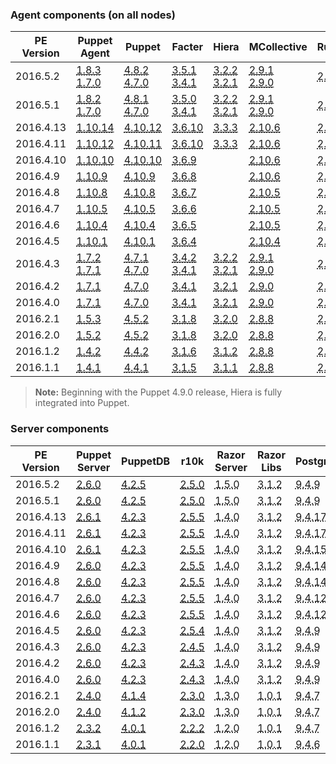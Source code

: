 ### Agent components (on all nodes)

<table>
  <thead>
    <tr>
      <th>PE Version</th> <th>Puppet Agent</th> <th>Puppet</th> <th>Facter</th> <th>Hiera</th> <th>MCollective</th> <th>Ruby</th> <th>OpenSSL</th>
    </tr>
  </thead>

  <tbody>
    <tr><td>2016.5.2</td> <td><a href="/puppet/4.8/release_notes_agent.html#puppet-agent-183"><abbr title="ubuntu-12.04-amd64, sles-11-x86_64, el-6-x86_64, ubuntu-14.04-amd64, el-7-x86_64, sles-12-x86_64, ubuntu-16.04-amd64">1.8.3</abbr></a><br><a href="/puppet/4.7/release_notes_agent.html#puppet-agent-170"><abbr title="ubuntu-14.04-i386, ubuntu-12.04-i386, ubuntu-16.04-i386">1.7.0</abbr></a></td> <td><a href="/puppet/4.8/release_notes.html#puppet-482"><abbr title="ubuntu-12.04-amd64, sles-11-x86_64, el-6-x86_64, ubuntu-14.04-amd64, el-7-x86_64, sles-12-x86_64, ubuntu-16.04-amd64">4.8.2</abbr></a><br><a href="/puppet/4.7/release_notes.html#puppet-470"><abbr title="ubuntu-14.04-i386, ubuntu-12.04-i386, ubuntu-16.04-i386">4.7.0</abbr></a></td> <td><a href="/facter/3.5/release_notes.html#facter-351"><abbr title="ubuntu-12.04-amd64, sles-11-x86_64, el-6-x86_64, ubuntu-14.04-amd64, el-7-x86_64, sles-12-x86_64, ubuntu-16.04-amd64">3.5.1</abbr></a><br><a href="/facter/3.4/release_notes.html#facter-341"><abbr title="ubuntu-14.04-i386, ubuntu-12.04-i386, ubuntu-16.04-i386">3.4.1</abbr></a></td> <td><a href="/hiera/3.2/release_notes.html#hiera-322"><abbr title="ubuntu-12.04-amd64, sles-11-x86_64, el-6-x86_64, ubuntu-14.04-amd64, el-7-x86_64, sles-12-x86_64, ubuntu-16.04-amd64">3.2.2</abbr></a><br><a href="/hiera/3.2/release_notes.html#hiera-321"><abbr title="ubuntu-14.04-i386, ubuntu-12.04-i386, ubuntu-16.04-i386">3.2.1</abbr></a></td> <td><a href="/mcollective/releasenotes.html"><abbr title="ubuntu-12.04-amd64, sles-11-x86_64, el-6-x86_64, ubuntu-14.04-amd64, el-7-x86_64, sles-12-x86_64, ubuntu-16.04-amd64">2.9.1</abbr></a><br><a href="/mcollective/releasenotes.html"><abbr title="ubuntu-14.04-i386, ubuntu-12.04-i386, ubuntu-16.04-i386">2.9.0</abbr></a></td> <td><abbr title="ubuntu-12.04-amd64, sles-11-x86_64, el-6-x86_64, ubuntu-14.04-amd64, el-7-x86_64, sles-12-x86_64, ubuntu-16.04-amd64, ubuntu-14.04-i386, ubuntu-12.04-i386, ubuntu-16.04-i386">2.1.9</abbr></td> <td><abbr title="ubuntu-12.04-amd64, sles-11-x86_64, el-6-x86_64, ubuntu-14.04-amd64, el-7-x86_64, sles-12-x86_64, ubuntu-16.04-amd64">1.0.2j</abbr><br><abbr title="ubuntu-14.04-i386, ubuntu-12.04-i386, ubuntu-16.04-i386">1.0.2h</abbr></td></tr>
    <tr><td>2016.5.1</td> <td><a href="/puppet/4.8/release_notes_agent.html#puppet-agent-182"><abbr title="ubuntu-12.04-amd64, sles-11-x86_64, el-6-x86_64, ubuntu-14.04-amd64, el-7-x86_64, sles-12-x86_64, ubuntu-16.04-amd64">1.8.2</abbr></a><br><a href="/puppet/4.7/release_notes_agent.html#puppet-agent-170"><abbr title="ubuntu-14.04-i386, ubuntu-12.04-i386, ubuntu-16.04-i386">1.7.0</abbr></a></td> <td><a href="/puppet/4.8/release_notes.html#puppet-481"><abbr title="ubuntu-12.04-amd64, sles-11-x86_64, el-6-x86_64, ubuntu-14.04-amd64, el-7-x86_64, sles-12-x86_64, ubuntu-16.04-amd64">4.8.1</abbr></a><br><a href="/puppet/4.7/release_notes.html#puppet-470"><abbr title="ubuntu-14.04-i386, ubuntu-12.04-i386, ubuntu-16.04-i386">4.7.0</abbr></a></td> <td><a href="/facter/3.5/release_notes.html#facter-350"><abbr title="ubuntu-12.04-amd64, sles-11-x86_64, el-6-x86_64, ubuntu-14.04-amd64, el-7-x86_64, sles-12-x86_64, ubuntu-16.04-amd64">3.5.0</abbr></a><br><a href="/facter/3.4/release_notes.html#facter-341"><abbr title="ubuntu-14.04-i386, ubuntu-12.04-i386, ubuntu-16.04-i386">3.4.1</abbr></a></td> <td><a href="/hiera/3.2/release_notes.html#hiera-322"><abbr title="ubuntu-12.04-amd64, sles-11-x86_64, el-6-x86_64, ubuntu-14.04-amd64, el-7-x86_64, sles-12-x86_64, ubuntu-16.04-amd64">3.2.2</abbr></a><br><a href="/hiera/3.2/release_notes.html#hiera-321"><abbr title="ubuntu-14.04-i386, ubuntu-12.04-i386, ubuntu-16.04-i386">3.2.1</abbr></a></td> <td><a href="/mcollective/releasenotes.html"><abbr title="ubuntu-12.04-amd64, sles-11-x86_64, el-6-x86_64, ubuntu-14.04-amd64, el-7-x86_64, sles-12-x86_64, ubuntu-16.04-amd64">2.9.1</abbr></a><br><a href="/mcollective/releasenotes.html"><abbr title="ubuntu-14.04-i386, ubuntu-12.04-i386, ubuntu-16.04-i386">2.9.0</abbr></a></td> <td><abbr title="ubuntu-12.04-amd64, sles-11-x86_64, el-6-x86_64, ubuntu-14.04-amd64, el-7-x86_64, sles-12-x86_64, ubuntu-16.04-amd64, ubuntu-14.04-i386, ubuntu-12.04-i386, ubuntu-16.04-i386">2.1.9</abbr></td> <td><abbr title="ubuntu-12.04-amd64, sles-11-x86_64, el-6-x86_64, ubuntu-14.04-amd64, el-7-x86_64, sles-12-x86_64, ubuntu-16.04-amd64">1.0.2j</abbr><br><abbr title="ubuntu-14.04-i386, ubuntu-12.04-i386, ubuntu-16.04-i386">1.0.2h</abbr></td></tr>
        <tr><td>2016.4.13</td> <td><a href="/puppet/4.10/release_notes_agent.html#puppet-agent-11014"><abbr title="sles-11-x86_64, el-6-x86_64, ubuntu-14.04-amd64, el-7-x86_64, sles-12-x86_64, ubuntu-16.04-amd64">1.10.14</abbr></a></td> <td><a href="/puppet/4.10/release_notes.html#puppet-41012"><abbr title="sles-11-x86_64, el-6-x86_64, ubuntu-14.04-amd64, el-7-x86_64, sles-12-x86_64, ubuntu-16.04-amd64">4.10.12</abbr></a></td> <td><a href="/facter/3.6/release_notes.html#facter-3610"><abbr title="sles-11-x86_64, el-6-x86_64, ubuntu-14.04-amd64, el-7-x86_64, sles-12-x86_64, ubuntu-16.04-amd64">3.6.10</abbr></a></td> <td><a href="/hiera/3.3/release_notes.html#hiera-333"><abbr title="ubuntu-12.04-amd64, ubuntu-14.04-i386, sles-11-x86_64, el-6-x86_64, ubuntu-14.04-amd64, el-7-x86_64, sles-12-x86_64, ubuntu-12.04-i386, ubuntu-16.04-amd64, ubuntu-16.04-i386">3.3.3</abbr></a></td> <td><a href="/mcollective/releasenotes.html"><abbr title="sles-11-x86_64, el-6-x86_64, ubuntu-14.04-amd64, el-7-x86_64, sles-12-x86_64, ubuntu-16.04-amd64">2.10.6</abbr></a></td> <td><abbr title="sles-11-x86_64, el-6-x86_64, ubuntu-14.04-amd64, el-7-x86_64, sles-12-x86_64, ubuntu-16.04-amd64">2.1.9</abbr></td> <td><abbr title="sles-11-x86_64, el-6-x86_64, ubuntu-14.04-amd64, el-7-x86_64, sles-12-x86_64, ubuntu-16.04-amd64">1.0.2n</abbr></td></tr>
    <tr><td>2016.4.11</td> <td><a href="/puppet/4.10/release_notes_agent.html#puppet-agent-11012"><abbr title="sles-11-x86_64, el-6-x86_64, ubuntu-14.04-amd64, el-7-x86_64, sles-12-x86_64, ubuntu-16.04-amd64">1.10.12</abbr></a></td> <td><a href="/puppet/4.10/release_notes.html#puppet-41011"><abbr title="sles-11-x86_64, el-6-x86_64, ubuntu-14.04-amd64, el-7-x86_64, sles-12-x86_64, ubuntu-16.04-amd64">4.10.11</abbr></a></td> <td><a href="/facter/3.6/release_notes.html#facter-3610"><abbr title="sles-11-x86_64, el-6-x86_64, ubuntu-14.04-amd64, el-7-x86_64, sles-12-x86_64, ubuntu-16.04-amd64">3.6.10</abbr></a></td> <td><a href="/hiera/3.3/release_notes.html#hiera-333"><abbr title="ubuntu-12.04-amd64, ubuntu-14.04-i386, sles-11-x86_64, el-6-x86_64, ubuntu-14.04-amd64, el-7-x86_64, sles-12-x86_64, ubuntu-12.04-i386, ubuntu-16.04-amd64, ubuntu-16.04-i386">3.3.3</abbr></a></td> <td><a href="/mcollective/releasenotes.html"><abbr title="sles-11-x86_64, el-6-x86_64, ubuntu-14.04-amd64, el-7-x86_64, sles-12-x86_64, ubuntu-16.04-amd64">2.10.6</abbr></a></td> <td><abbr title="sles-11-x86_64, el-6-x86_64, ubuntu-14.04-amd64, el-7-x86_64, sles-12-x86_64, ubuntu-16.04-amd64">2.1.9</abbr></td> <td><abbr title="sles-11-x86_64, el-6-x86_64, ubuntu-14.04-amd64, el-7-x86_64, sles-12-x86_64, ubuntu-16.04-amd64">1.0.2n</abbr></td></tr>
    <tr><td>2016.4.10</td> <td><a href="/puppet/4.10/release_notes_agent.html#puppet-agent-11010"><abbr title="sles-11-x86_64, el-6-x86_64, ubuntu-14.04-amd64, el-7-x86_64, sles-12-x86_64, ubuntu-16.04-amd64">1.10.10</abbr></a></td> <td><a href="/puppet/4.10/release_notes.html#puppet-41010"><abbr title="sles-11-x86_64, el-6-x86_64, ubuntu-14.04-amd64, el-7-x86_64, sles-12-x86_64, ubuntu-16.04-amd64">4.10.10</abbr></a></td> <td><a href="/facter/3.6/release_notes.html#facter-369"><abbr title="sles-11-x86_64, el-6-x86_64, ubuntu-14.04-amd64, el-7-x86_64, sles-12-x86_64, ubuntu-16.04-amd64">3.6.9</abbr></a></td> <td>  </td> <td><a href="/mcollective/releasenotes.html"><abbr title="sles-11-x86_64, el-6-x86_64, ubuntu-14.04-amd64, el-7-x86_64, sles-12-x86_64, ubuntu-16.04-amd64">2.10.6</abbr></a></td> <td><abbr title="sles-11-x86_64, el-6-x86_64, ubuntu-14.04-amd64, el-7-x86_64, sles-12-x86_64, ubuntu-16.04-amd64">2.1.9</abbr></td> <td><abbr title="sles-11-x86_64, el-6-x86_64, ubuntu-14.04-amd64, el-7-x86_64, sles-12-x86_64, ubuntu-16.04-amd64">1.0.2n</abbr></td></tr>
    <tr><td>2016.4.9</td> <td><a href="/puppet/4.10/release_notes_agent.html#puppet-agent-1109"><abbr title="sles-11-x86_64, el-6-x86_64, ubuntu-14.04-amd64, el-7-x86_64, sles-12-x86_64, ubuntu-16.04-amd64">1.10.9</abbr></a></td> <td><a href="/puppet/4.10/release_notes.html#puppet-4109"><abbr title="sles-11-x86_64, el-6-x86_64, ubuntu-14.04-amd64, el-7-x86_64, sles-12-x86_64, ubuntu-16.04-amd64">4.10.9</abbr></a></td> <td><a href="/facter/3.6/release_notes.html#facter-368"><abbr title="sles-11-x86_64, el-6-x86_64, ubuntu-14.04-amd64, el-7-x86_64, sles-12-x86_64, ubuntu-16.04-amd64">3.6.8</abbr></a></td> <td>  </td> <td><a href="/mcollective/releasenotes.html"><abbr title="sles-11-x86_64, el-6-x86_64, ubuntu-14.04-amd64, el-7-x86_64, sles-12-x86_64, ubuntu-16.04-amd64">2.10.6</abbr></a></td> <td><abbr title="sles-11-x86_64, el-6-x86_64, ubuntu-14.04-amd64, el-7-x86_64, sles-12-x86_64, ubuntu-16.04-amd64">2.1.9</abbr></td> <td><abbr title="sles-11-x86_64, el-6-x86_64, ubuntu-14.04-amd64, el-7-x86_64, sles-12-x86_64, ubuntu-16.04-amd64">1.0.2k</abbr></td></tr>
   <tr><td>2016.4.8</td> <td><a href="/puppet/4.10/release_notes_agent.html#puppet-agent-1108"><abbr title="sles-11-x86_64, el-6-x86_64, ubuntu-14.04-amd64, el-7-x86_64, sles-12-x86_64, ubuntu-16.04-amd64">1.10.8</abbr></a></td> <td><a href="/puppet/4.10/release_notes.html#puppet-4108"><abbr title="sles-11-x86_64, el-6-x86_64, ubuntu-14.04-amd64, el-7-x86_64, sles-12-x86_64, ubuntu-16.04-amd64">4.10.8</abbr></a></td> <td><a href="/facter/3.6/release_notes.html#facter-367"><abbr title="sles-11-x86_64, el-6-x86_64, ubuntu-14.04-amd64, el-7-x86_64, sles-12-x86_64, ubuntu-16.04-amd64">3.6.7</abbr></a></td> <td>  </td> <td><a href="/mcollective/releasenotes.html"><abbr title="sles-11-x86_64, el-6-x86_64, ubuntu-14.04-amd64, el-7-x86_64, sles-12-x86_64, ubuntu-16.04-amd64">2.10.5</abbr></a></td> <td><abbr title="sles-11-x86_64, el-6-x86_64, ubuntu-14.04-amd64, el-7-x86_64, sles-12-x86_64, ubuntu-16.04-amd64">2.1.9</abbr></td> <td><abbr title="sles-11-x86_64, el-6-x86_64, ubuntu-14.04-amd64, el-7-x86_64, sles-12-x86_64, ubuntu-16.04-amd64">1.0.2k</abbr></td></tr>
    <tr><td>2016.4.7</td> <td><a href="/puppet/4.10/release_notes_agent.html#puppet-agent-1105"><abbr title="sles-11-x86_64, el-6-x86_64, ubuntu-14.04-amd64, el-7-x86_64, sles-12-x86_64, ubuntu-16.04-amd64">1.10.5</abbr></a></td> <td><a href="/puppet/4.10/release_notes.html#puppet-4105"><abbr title="sles-11-x86_64, el-6-x86_64, ubuntu-14.04-amd64, el-7-x86_64, sles-12-x86_64, ubuntu-16.04-amd64">4.10.5</abbr></a></td> <td><a href="/facter/3.6/release_notes.html#facter-366"><abbr title="sles-11-x86_64, el-6-x86_64, ubuntu-14.04-amd64, el-7-x86_64, sles-12-x86_64, ubuntu-16.04-amd64">3.6.6</abbr></a></td> <td>  </td> <td><a href="/mcollective/releasenotes.html"><abbr title="sles-11-x86_64, el-6-x86_64, ubuntu-14.04-amd64, el-7-x86_64, sles-12-x86_64, ubuntu-16.04-amd64">2.10.5</abbr></a></td> <td><abbr title="sles-11-x86_64, el-6-x86_64, ubuntu-14.04-amd64, el-7-x86_64, sles-12-x86_64, ubuntu-16.04-amd64">2.1.9</abbr></td> <td><abbr title="sles-11-x86_64, el-6-x86_64, ubuntu-14.04-amd64, el-7-x86_64, sles-12-x86_64, ubuntu-16.04-amd64">1.0.2k</abbr></td></tr>
    <tr><td>2016.4.6</td> <td><a href="/puppet/4.10/release_notes_agent.html#puppet-agent-1104"><abbr title="sles-11-x86_64, el-6-x86_64, ubuntu-14.04-amd64, el-7-x86_64, sles-12-x86_64, ubuntu-16.04-amd64">1.10.4</abbr></a></td> <td><a href="/puppet/4.10/release_notes.html#puppet-4104"><abbr title="sles-11-x86_64, el-6-x86_64, ubuntu-14.04-amd64, el-7-x86_64, sles-12-x86_64, ubuntu-16.04-amd64">4.10.4</abbr></a></td> <td><a href="/facter/3.6/release_notes.html#facter-365"><abbr title="sles-11-x86_64, el-6-x86_64, ubuntu-14.04-amd64, el-7-x86_64, sles-12-x86_64, ubuntu-16.04-amd64">3.6.5</abbr></a></td> <td>  </td> <td><a href="/mcollective/releasenotes.html"><abbr title="sles-11-x86_64, el-6-x86_64, ubuntu-14.04-amd64, el-7-x86_64, sles-12-x86_64, ubuntu-16.04-amd64">2.10.5</abbr></a></td> <td><abbr title="sles-11-x86_64, el-6-x86_64, ubuntu-14.04-amd64, el-7-x86_64, sles-12-x86_64, ubuntu-16.04-amd64">2.1.9</abbr></td> <td><abbr title="sles-11-x86_64, el-6-x86_64, ubuntu-14.04-amd64, el-7-x86_64, sles-12-x86_64, ubuntu-16.04-amd64">1.0.2k</abbr></td></tr>
    <tr><td>2016.4.5</td> <td><a href="/puppet/4.10/release_notes_agent.html#puppet-agent-1101"><abbr title="sles-11-x86_64, el-6-x86_64, ubuntu-14.04-amd64, el-7-x86_64, sles-12-x86_64, ubuntu-16.04-amd64">1.10.1</abbr></a></td> <td><a href="/puppet/4.10/release_notes.html#puppet-4101"><abbr title="sles-11-x86_64, el-6-x86_64, ubuntu-14.04-amd64, el-7-x86_64, sles-12-x86_64, ubuntu-16.04-amd64">4.10.1</abbr></a></td> <td><a href="/facter/3.6/release_notes.html#facter-364"><abbr title="sles-11-x86_64, el-6-x86_64, ubuntu-14.04-amd64, el-7-x86_64, sles-12-x86_64, ubuntu-16.04-amd64">3.6.4</abbr></a></td> <td>  </td> <td><a href="/mcollective/releasenotes.html"><abbr title="sles-11-x86_64, el-6-x86_64, ubuntu-14.04-amd64, el-7-x86_64, sles-12-x86_64, ubuntu-16.04-amd64">2.10.4</abbr></a></td> <td><abbr title="sles-11-x86_64, el-6-x86_64, ubuntu-14.04-amd64, el-7-x86_64, sles-12-x86_64, ubuntu-16.04-amd64">2.1.9</abbr></td> <td><abbr title="sles-11-x86_64, el-6-x86_64, ubuntu-14.04-amd64, el-7-x86_64, sles-12-x86_64, ubuntu-16.04-amd64">1.0.2k</abbr></td></tr>
    <tr><td>2016.4.3</td> <td><a href="/puppet/4.7/release_notes_agent.html#puppet-agent-172"><abbr title="ubuntu-12.04-amd64, sles-11-x86_64, el-6-x86_64, ubuntu-14.04-amd64, el-7-x86_64, sles-12-x86_64, ubuntu-16.04-amd64">1.7.2</abbr></a><br><a href="/puppet/4.7/release_notes_agent.html#puppet-agent-171"><abbr title="ubuntu-14.04-i386, ubuntu-12.04-i386, ubuntu-16.04-i386">1.7.1</abbr></a></td> <td><a href="/puppet/4.7/release_notes.html#puppet-471"><abbr title="ubuntu-12.04-amd64, sles-11-x86_64, el-6-x86_64, ubuntu-14.04-amd64, el-7-x86_64, sles-12-x86_64, ubuntu-16.04-amd64">4.7.1</abbr></a><br><a href="/puppet/4.7/release_notes.html#puppet-470"><abbr title="ubuntu-14.04-i386, ubuntu-12.04-i386, ubuntu-16.04-i386">4.7.0</abbr></a></td> <td><a href="/facter/3.4/release_notes.html#facter-342"><abbr title="ubuntu-12.04-amd64, sles-11-x86_64, el-6-x86_64, ubuntu-14.04-amd64, el-7-x86_64, sles-12-x86_64, ubuntu-16.04-amd64">3.4.2</abbr></a><br><a href="/facter/3.4/release_notes.html#facter-341"><abbr title="ubuntu-14.04-i386, ubuntu-12.04-i386, ubuntu-16.04-i386">3.4.1</abbr></a></td> <td><a href="/hiera/3.2/release_notes.html#hiera-322"><abbr title="ubuntu-12.04-amd64, sles-11-x86_64, el-6-x86_64, ubuntu-14.04-amd64, el-7-x86_64, sles-12-x86_64, ubuntu-16.04-amd64">3.2.2</abbr></a><br><a href="/hiera/3.2/release_notes.html#hiera-321"><abbr title="ubuntu-14.04-i386, ubuntu-12.04-i386, ubuntu-16.04-i386">3.2.1</abbr></a></td> <td><a href="/mcollective/releasenotes.html"><abbr title="ubuntu-12.04-amd64, sles-11-x86_64, el-6-x86_64, ubuntu-14.04-amd64, el-7-x86_64, sles-12-x86_64, ubuntu-16.04-amd64">2.9.1</abbr></a><br><a href="/mcollective/releasenotes.html"><abbr title="ubuntu-14.04-i386, ubuntu-12.04-i386, ubuntu-16.04-i386">2.9.0</abbr></a></td> <td><abbr title="ubuntu-12.04-amd64, sles-11-x86_64, el-6-x86_64, ubuntu-14.04-amd64, el-7-x86_64, sles-12-x86_64, ubuntu-16.04-amd64, ubuntu-14.04-i386, ubuntu-12.04-i386, ubuntu-16.04-i386">2.1.9</abbr></td> <td><abbr title="ubuntu-12.04-amd64, sles-11-x86_64, el-6-x86_64, ubuntu-14.04-amd64, el-7-x86_64, sles-12-x86_64, ubuntu-16.04-amd64, ubuntu-14.04-i386, ubuntu-12.04-i386, ubuntu-16.04-i386">1.0.2j</abbr></td></tr>
    <tr><td>2016.4.2</td> <td><a href="/puppet/4.7/release_notes_agent.html#puppet-agent-171"><abbr title="ubuntu-12.04-amd64, ubuntu-14.04-i386, sles-11-x86_64, el-6-x86_64, ubuntu-14.04-amd64, el-7-x86_64, sles-12-x86_64, ubuntu-12.04-i386, ubuntu-16.04-amd64, ubuntu-16.04-i386">1.7.1</abbr></a></td> <td><a href="/puppet/4.7/release_notes.html#puppet-470"><abbr title="ubuntu-12.04-amd64, ubuntu-14.04-i386, sles-11-x86_64, el-6-x86_64, ubuntu-14.04-amd64, el-7-x86_64, sles-12-x86_64, ubuntu-12.04-i386, ubuntu-16.04-amd64, ubuntu-16.04-i386">4.7.0</abbr></a></td> <td><a href="/facter/3.4/release_notes.html#facter-341"><abbr title="ubuntu-12.04-amd64, ubuntu-14.04-i386, sles-11-x86_64, el-6-x86_64, ubuntu-14.04-amd64, el-7-x86_64, sles-12-x86_64, ubuntu-12.04-i386, ubuntu-16.04-amd64, ubuntu-16.04-i386">3.4.1</abbr></a></td> <td><a href="/hiera/3.2/release_notes.html#hiera-321"><abbr title="ubuntu-12.04-amd64, ubuntu-14.04-i386, sles-11-x86_64, el-6-x86_64, ubuntu-14.04-amd64, el-7-x86_64, sles-12-x86_64, ubuntu-12.04-i386, ubuntu-16.04-amd64, ubuntu-16.04-i386">3.2.1</abbr></a></td> <td><a href="/mcollective/releasenotes.html"><abbr title="ubuntu-12.04-amd64, ubuntu-14.04-i386, sles-11-x86_64, el-6-x86_64, ubuntu-14.04-amd64, el-7-x86_64, sles-12-x86_64, ubuntu-12.04-i386, ubuntu-16.04-amd64, ubuntu-16.04-i386">2.9.0</abbr></a></td> <td><abbr title="ubuntu-12.04-amd64, ubuntu-14.04-i386, sles-11-x86_64, el-6-x86_64, ubuntu-14.04-amd64, el-7-x86_64, sles-12-x86_64, ubuntu-12.04-i386, ubuntu-16.04-amd64, ubuntu-16.04-i386">2.1.9</abbr></td> <td><abbr title="ubuntu-12.04-amd64, ubuntu-14.04-i386, sles-11-x86_64, el-6-x86_64, ubuntu-14.04-amd64, el-7-x86_64, sles-12-x86_64, ubuntu-12.04-i386, ubuntu-16.04-amd64, ubuntu-16.04-i386">1.0.2j</abbr></td></tr>
    <tr><td>2016.4.0</td> <td><a href="/puppet/4.7/release_notes_agent.html#puppet-agent-171"><abbr title="ubuntu-12.04-amd64, ubuntu-14.04-i386, sles-11-x86_64, el-6-x86_64, ubuntu-14.04-amd64, el-7-x86_64, sles-12-x86_64, ubuntu-12.04-i386, ubuntu-16.04-amd64, ubuntu-16.04-i386">1.7.1</abbr></a></td> <td><a href="/puppet/4.7/release_notes.html#puppet-470"><abbr title="ubuntu-12.04-amd64, ubuntu-14.04-i386, sles-11-x86_64, el-6-x86_64, ubuntu-14.04-amd64, el-7-x86_64, sles-12-x86_64, ubuntu-12.04-i386, ubuntu-16.04-amd64, ubuntu-16.04-i386">4.7.0</abbr></a></td> <td><a href="/facter/3.4/release_notes.html#facter-341"><abbr title="ubuntu-12.04-amd64, ubuntu-14.04-i386, sles-11-x86_64, el-6-x86_64, ubuntu-14.04-amd64, el-7-x86_64, sles-12-x86_64, ubuntu-12.04-i386, ubuntu-16.04-amd64, ubuntu-16.04-i386">3.4.1</abbr></a></td> <td><a href="/hiera/3.2/release_notes.html#hiera-321"><abbr title="ubuntu-12.04-amd64, ubuntu-14.04-i386, sles-11-x86_64, el-6-x86_64, ubuntu-14.04-amd64, el-7-x86_64, sles-12-x86_64, ubuntu-12.04-i386, ubuntu-16.04-amd64, ubuntu-16.04-i386">3.2.1</abbr></a></td> <td><a href="/mcollective/releasenotes.html"><abbr title="ubuntu-12.04-amd64, ubuntu-14.04-i386, sles-11-x86_64, el-6-x86_64, ubuntu-14.04-amd64, el-7-x86_64, sles-12-x86_64, ubuntu-12.04-i386, ubuntu-16.04-amd64, ubuntu-16.04-i386">2.9.0</abbr></a></td> <td><abbr title="ubuntu-12.04-amd64, ubuntu-14.04-i386, sles-11-x86_64, el-6-x86_64, ubuntu-14.04-amd64, el-7-x86_64, sles-12-x86_64, ubuntu-12.04-i386, ubuntu-16.04-amd64, ubuntu-16.04-i386">2.1.9</abbr></td> <td><abbr title="ubuntu-12.04-amd64, ubuntu-14.04-i386, sles-11-x86_64, el-6-x86_64, ubuntu-14.04-amd64, el-7-x86_64, sles-12-x86_64, ubuntu-12.04-i386, ubuntu-16.04-amd64, ubuntu-16.04-i386">1.0.2j</abbr></td></tr>
    <tr><td>2016.2.1</td> <td><a href="/puppet/4.5/release_notes_agent.html#puppet-agent-153"><abbr title="ubuntu-12.04-amd64, ubuntu-14.04-i386, sles-11-x86_64, el-6-x86_64, ubuntu-14.04-amd64, el-7-x86_64, sles-12-x86_64, ubuntu-12.04-i386, ubuntu-16.04-amd64, ubuntu-16.04-i386">1.5.3</abbr></a></td> <td><a href="/puppet/4.5/release_notes.html#puppet-452"><abbr title="ubuntu-12.04-amd64, ubuntu-14.04-i386, sles-11-x86_64, el-6-x86_64, ubuntu-14.04-amd64, el-7-x86_64, sles-12-x86_64, ubuntu-12.04-i386, ubuntu-16.04-amd64, ubuntu-16.04-i386">4.5.2</abbr></a></td> <td><a href="/facter/3.1/release_notes.html#facter-318"><abbr title="ubuntu-12.04-amd64, ubuntu-14.04-i386, sles-11-x86_64, el-6-x86_64, ubuntu-14.04-amd64, el-7-x86_64, sles-12-x86_64, ubuntu-12.04-i386, ubuntu-16.04-amd64, ubuntu-16.04-i386">3.1.8</abbr></a></td> <td><a href="/hiera/3.2/release_notes.html#hiera-320"><abbr title="ubuntu-12.04-amd64, ubuntu-14.04-i386, sles-11-x86_64, el-6-x86_64, ubuntu-14.04-amd64, el-7-x86_64, sles-12-x86_64, ubuntu-12.04-i386, ubuntu-16.04-amd64, ubuntu-16.04-i386">3.2.0</abbr></a></td> <td><a href="/mcollective/releasenotes.html"><abbr title="ubuntu-12.04-amd64, ubuntu-14.04-i386, sles-11-x86_64, el-6-x86_64, ubuntu-14.04-amd64, el-7-x86_64, sles-12-x86_64, ubuntu-12.04-i386, ubuntu-16.04-amd64, ubuntu-16.04-i386">2.8.8</abbr></a></td> <td><abbr title="ubuntu-12.04-amd64, ubuntu-14.04-i386, sles-11-x86_64, el-6-x86_64, ubuntu-14.04-amd64, el-7-x86_64, sles-12-x86_64, ubuntu-12.04-i386, ubuntu-16.04-amd64, ubuntu-16.04-i386">2.1.9</abbr></td> <td><abbr title="ubuntu-12.04-amd64, ubuntu-14.04-i386, sles-11-x86_64, el-6-x86_64, ubuntu-14.04-amd64, el-7-x86_64, sles-12-x86_64, ubuntu-12.04-i386, ubuntu-16.04-amd64, ubuntu-16.04-i386">1.0.2h</abbr></td></tr>
    <tr><td>2016.2.0</td> <td><a href="/puppet/4.5/release_notes_agent.html#puppet-agent-152"><abbr title="ubuntu-12.04-amd64, ubuntu-14.04-i386, sles-11-x86_64, el-6-x86_64, ubuntu-14.04-amd64, el-7-x86_64, sles-12-x86_64, ubuntu-12.04-i386, ubuntu-16.04-amd64, ubuntu-16.04-i386">1.5.2</abbr></a></td> <td><a href="/puppet/4.5/release_notes.html#puppet-452"><abbr title="ubuntu-12.04-amd64, ubuntu-14.04-i386, sles-11-x86_64, el-6-x86_64, ubuntu-14.04-amd64, el-7-x86_64, sles-12-x86_64, ubuntu-12.04-i386, ubuntu-16.04-amd64, ubuntu-16.04-i386">4.5.2</abbr></a></td> <td><a href="/facter/3.1/release_notes.html#facter-318"><abbr title="ubuntu-12.04-amd64, ubuntu-14.04-i386, sles-11-x86_64, el-6-x86_64, ubuntu-14.04-amd64, el-7-x86_64, sles-12-x86_64, ubuntu-12.04-i386, ubuntu-16.04-amd64, ubuntu-16.04-i386">3.1.8</abbr></a></td> <td><a href="/hiera/3.2/release_notes.html#hiera-320"><abbr title="ubuntu-12.04-amd64, ubuntu-14.04-i386, sles-11-x86_64, el-6-x86_64, ubuntu-14.04-amd64, el-7-x86_64, sles-12-x86_64, ubuntu-12.04-i386, ubuntu-16.04-amd64, ubuntu-16.04-i386">3.2.0</abbr></a></td> <td><a href="/mcollective/releasenotes.html"><abbr title="ubuntu-12.04-amd64, ubuntu-14.04-i386, sles-11-x86_64, el-6-x86_64, ubuntu-14.04-amd64, el-7-x86_64, sles-12-x86_64, ubuntu-12.04-i386, ubuntu-16.04-amd64, ubuntu-16.04-i386">2.8.8</abbr></a></td> <td><abbr title="ubuntu-12.04-amd64, ubuntu-14.04-i386, sles-11-x86_64, el-6-x86_64, ubuntu-14.04-amd64, el-7-x86_64, sles-12-x86_64, ubuntu-12.04-i386, ubuntu-16.04-amd64, ubuntu-16.04-i386">2.1.9</abbr></td> <td><abbr title="ubuntu-12.04-amd64, ubuntu-14.04-i386, sles-11-x86_64, el-6-x86_64, ubuntu-14.04-amd64, el-7-x86_64, sles-12-x86_64, ubuntu-12.04-i386, ubuntu-16.04-amd64, ubuntu-16.04-i386">1.0.2h</abbr></td></tr>
    <tr><td>2016.1.2</td> <td><a href="/puppet/4.4/release_notes_agent.html#puppet-agent-142"><abbr title="el-6-x86_64, ubuntu-12.04-i386, sles-11-x86_64, ubuntu-14.04-amd64, sles-12-x86_64, el-7-x86_64, ubuntu-12.04-amd64, ubuntu-14.04-i386">1.4.2</abbr></a></td> <td><a href="/puppet/4.4/release_notes.html#puppet-442"><abbr title="el-6-x86_64, ubuntu-12.04-i386, sles-11-x86_64, ubuntu-14.04-amd64, sles-12-x86_64, el-7-x86_64, ubuntu-12.04-amd64, ubuntu-14.04-i386">4.4.2</abbr></a></td> <td><a href="/facter/3.1/release_notes.html#facter-316"><abbr title="el-6-x86_64, ubuntu-12.04-i386, sles-11-x86_64, ubuntu-14.04-amd64, sles-12-x86_64, el-7-x86_64, ubuntu-12.04-amd64, ubuntu-14.04-i386">3.1.6</abbr></a></td> <td><a href="/hiera/3.1/release_notes.html#hiera-312"><abbr title="el-6-x86_64, ubuntu-12.04-i386, sles-11-x86_64, ubuntu-14.04-amd64, sles-12-x86_64, el-7-x86_64, ubuntu-12.04-amd64, ubuntu-14.04-i386">3.1.2</abbr></a></td> <td><a href="/mcollective/releasenotes.html"><abbr title="el-6-x86_64, ubuntu-12.04-i386, sles-11-x86_64, ubuntu-14.04-amd64, sles-12-x86_64, el-7-x86_64, ubuntu-12.04-amd64, ubuntu-14.04-i386">2.8.8</abbr></a></td> <td><abbr title="el-6-x86_64, ubuntu-12.04-i386, sles-11-x86_64, ubuntu-14.04-amd64, sles-12-x86_64, el-7-x86_64, ubuntu-12.04-amd64, ubuntu-14.04-i386">2.1.9</abbr></td> <td><abbr title="el-6-x86_64, ubuntu-12.04-i386, sles-11-x86_64, ubuntu-14.04-amd64, sles-12-x86_64, el-7-x86_64, ubuntu-12.04-amd64, ubuntu-14.04-i386">1.0.2g</abbr></td></tr>
    <tr><td>2016.1.1</td> <td><a href="/puppet/4.4/release_notes_agent.html#puppet-agent-141"><abbr title="el-6-x86_64, ubuntu-12.04-i386, sles-11-x86_64, ubuntu-14.04-amd64, sles-12-x86_64, el-7-x86_64, ubuntu-12.04-amd64, ubuntu-14.04-i386">1.4.1</abbr></a></td> <td><a href="/puppet/4.4/release_notes.html#puppet-441"><abbr title="el-6-x86_64, ubuntu-12.04-i386, sles-11-x86_64, ubuntu-14.04-amd64, sles-12-x86_64, el-7-x86_64, ubuntu-12.04-amd64, ubuntu-14.04-i386">4.4.1</abbr></a></td> <td><a href="/facter/3.1/release_notes.html#facter-315"><abbr title="el-6-x86_64, ubuntu-12.04-i386, sles-11-x86_64, ubuntu-14.04-amd64, sles-12-x86_64, el-7-x86_64, ubuntu-12.04-amd64, ubuntu-14.04-i386">3.1.5</abbr></a></td> <td><a href="/hiera/3.1/release_notes.html#hiera-311"><abbr title="el-6-x86_64, ubuntu-12.04-i386, sles-11-x86_64, ubuntu-14.04-amd64, sles-12-x86_64, el-7-x86_64, ubuntu-12.04-amd64, ubuntu-14.04-i386">3.1.1</abbr></a></td> <td><a href="/mcollective/releasenotes.html"><abbr title="el-6-x86_64, ubuntu-12.04-i386, sles-11-x86_64, ubuntu-14.04-amd64, sles-12-x86_64, el-7-x86_64, ubuntu-12.04-amd64, ubuntu-14.04-i386">2.8.8</abbr></a></td> <td><abbr title="el-6-x86_64, ubuntu-12.04-i386, sles-11-x86_64, ubuntu-14.04-amd64, sles-12-x86_64, el-7-x86_64, ubuntu-12.04-amd64, ubuntu-14.04-i386">2.1.8</abbr></td> <td><abbr title="el-6-x86_64, ubuntu-12.04-i386, sles-11-x86_64, ubuntu-14.04-amd64, sles-12-x86_64, el-7-x86_64, ubuntu-12.04-amd64, ubuntu-14.04-i386">1.0.2g</abbr></td></tr>
  </tbody>
</table>

> **Note:** Beginning with the Puppet 4.9.0 release, Hiera is fully integrated into Puppet.

### Server components

<table>
  <thead>
    <tr>
      <th>PE Version</th> <th>Puppet Server</th> <th>PuppetDB</th> <th>r10k</th> <th>Razor Server</th> <th>Razor Libs</th> <th>PostgreSQL</th> <th>Java</th> <th>ActiveMQ</th> <th>Nginx</th>
    </tr>
  </thead>

  <tbody>
    <tr><td>2016.5.2</td> <td><a href="/puppetserver/2.6/release_notes.html#puppet-server-260"><abbr title="ubuntu-12.04-amd64, sles-11-x86_64, el-6-x86_64, ubuntu-14.04-amd64, el-7-x86_64, sles-12-x86_64, ubuntu-16.04-amd64">2.6.0</abbr></a></td> <td><a href="/puppetdb/4.2/release_notes.html"><abbr title="ubuntu-12.04-amd64, sles-11-x86_64, el-6-x86_64, ubuntu-14.04-amd64, el-7-x86_64, sles-12-x86_64, ubuntu-16.04-amd64">4.2.5</abbr></a></td> <td><a href="https://github.com/puppetlabs/r10k/blob/master/CHANGELOG.mkd#250"><abbr title="ubuntu-12.04-amd64, sles-11-x86_64, el-6-x86_64, ubuntu-14.04-amd64, el-7-x86_64, sles-12-x86_64, ubuntu-16.04-amd64">2.5.0</abbr></a></td> <td><abbr title="el-6-x86_64, el-7-x86_64">1.5.0</abbr></td> <td><abbr title="el-6-x86_64, el-7-x86_64">3.1.2</abbr></td> <td><abbr title="ubuntu-12.04-amd64, sles-11-x86_64, el-6-x86_64, ubuntu-14.04-amd64, el-7-x86_64, sles-12-x86_64, ubuntu-16.04-amd64">9.4.9</abbr></td> <td><abbr title="ubuntu-12.04-amd64, sles-11-x86_64, el-6-x86_64, ubuntu-14.04-amd64, el-7-x86_64, sles-12-x86_64, ubuntu-16.04-amd64">1.8.0</abbr></td> <td><abbr title="ubuntu-12.04-amd64, sles-11-x86_64, el-6-x86_64, ubuntu-14.04-amd64, el-7-x86_64, sles-12-x86_64, ubuntu-16.04-amd64">5.14.3</abbr></td> <td><abbr title="ubuntu-12.04-amd64, sles-11-x86_64, el-6-x86_64, ubuntu-14.04-amd64, el-7-x86_64, sles-12-x86_64, ubuntu-16.04-amd64">1.8.1</abbr></td></tr>
    <tr><td>2016.5.1</td> <td><a href="/puppetserver/2.6/release_notes.html#puppet-server-260"><abbr title="ubuntu-12.04-amd64, sles-11-x86_64, el-6-x86_64, ubuntu-14.04-amd64, el-7-x86_64, sles-12-x86_64, ubuntu-16.04-amd64">2.6.0</abbr></a></td> <td><a href="/puppetdb/4.2/release_notes.html"><abbr title="ubuntu-12.04-amd64, sles-11-x86_64, el-6-x86_64, ubuntu-14.04-amd64, el-7-x86_64, sles-12-x86_64, ubuntu-16.04-amd64">4.2.5</abbr></a></td> <td><a href="https://github.com/puppetlabs/r10k/blob/master/CHANGELOG.mkd#250"><abbr title="ubuntu-12.04-amd64, sles-11-x86_64, el-6-x86_64, ubuntu-14.04-amd64, el-7-x86_64, sles-12-x86_64, ubuntu-16.04-amd64">2.5.0</abbr></a></td> <td><abbr title="el-6-x86_64, el-7-x86_64">1.5.0</abbr></td> <td><abbr title="el-6-x86_64, el-7-x86_64">3.1.2</abbr></td> <td><abbr title="ubuntu-12.04-amd64, sles-11-x86_64, el-6-x86_64, ubuntu-14.04-amd64, el-7-x86_64, sles-12-x86_64, ubuntu-16.04-amd64">9.4.9</abbr></td> <td><abbr title="ubuntu-12.04-amd64, sles-11-x86_64, el-6-x86_64, ubuntu-14.04-amd64, el-7-x86_64, sles-12-x86_64, ubuntu-16.04-amd64">1.8.0</abbr></td> <td><abbr title="ubuntu-12.04-amd64, sles-11-x86_64, el-6-x86_64, ubuntu-14.04-amd64, el-7-x86_64, sles-12-x86_64, ubuntu-16.04-amd64">5.13.2</abbr></td> <td><abbr title="ubuntu-12.04-amd64, sles-11-x86_64, el-6-x86_64, ubuntu-14.04-amd64, el-7-x86_64, sles-12-x86_64, ubuntu-16.04-amd64">1.8.1</abbr></td></tr>
    <tr><td>2016.4.13</td> <td><a href="/puppetserver/2.6/release_notes.html#puppet-server-261"><abbr title="sles-11-x86_64, el-6-x86_64, ubuntu-14.04-amd64, el-7-x86_64, sles-12-x86_64, ubuntu-16.04-amd64">2.6.1</abbr></a></td> <td><a href="/puppetdb/4.2/release_notes.html"><abbr title="sles-11-x86_64, el-6-x86_64, ubuntu-14.04-amd64, el-7-x86_64, sles-12-x86_64, ubuntu-16.04-amd64">4.2.3</abbr></a></td> <td><a href="https://github.com/puppetlabs/r10k/blob/master/CHANGELOG.mkd#255"><abbr title="sles-11-x86_64, el-6-x86_64, ubuntu-14.04-amd64, el-7-x86_64, sles-12-x86_64, ubuntu-16.04-amd64">2.5.5</abbr></a></td> <td><abbr title="el-6-x86_64, el-7-x86_64">1.4.0</abbr></td> <td><abbr title="el-6-x86_64, el-7-x86_64">3.1.2</abbr></td> <td><abbr title="sles-11-x86_64, el-6-x86_64, ubuntu-14.04-amd64, el-7-x86_64, sles-12-x86_64, ubuntu-16.04-amd64">9.4.17</abbr></td> <td><abbr title="sles-11-x86_64, el-6-x86_64, ubuntu-14.04-amd64, el-7-x86_64, sles-12-x86_64, ubuntu-16.04-amd64">1.8.0</abbr></td> <td><abbr title="sles-11-x86_64, el-6-x86_64, ubuntu-14.04-amd64, el-7-x86_64, sles-12-x86_64, ubuntu-16.04-amd64">5.15.3</abbr></td> <td><abbr title="sles-11-x86_64, el-6-x86_64, ubuntu-14.04-amd64, el-7-x86_64, sles-12-x86_64, ubuntu-16.04-amd64">1.12.1</abbr></td></tr>
    <tr><td>2016.4.11</td> <td><a href="/puppetserver/2.6/release_notes.html#puppet-server-261"><abbr title="sles-11-x86_64, el-6-x86_64, ubuntu-14.04-amd64, el-7-x86_64, sles-12-x86_64, ubuntu-16.04-amd64">2.6.1</abbr></a></td> <td><a href="/puppetdb/4.2/release_notes.html"><abbr title="sles-11-x86_64, el-6-x86_64, ubuntu-14.04-amd64, el-7-x86_64, sles-12-x86_64, ubuntu-16.04-amd64">4.2.3</abbr></a></td> <td><a href="https://github.com/puppetlabs/r10k/blob/master/CHANGELOG.mkd#255"><abbr title="sles-11-x86_64, el-6-x86_64, ubuntu-14.04-amd64, el-7-x86_64, sles-12-x86_64, ubuntu-16.04-amd64">2.5.5</abbr></a></td> <td><abbr title="el-6-x86_64, el-7-x86_64">1.4.0</abbr></td> <td><abbr title="el-6-x86_64, el-7-x86_64">3.1.2</abbr></td> <td><abbr title="sles-11-x86_64, el-6-x86_64, ubuntu-14.04-amd64, el-7-x86_64, sles-12-x86_64, ubuntu-16.04-amd64">9.4.17</abbr></td> <td><abbr title="sles-11-x86_64, el-6-x86_64, ubuntu-14.04-amd64, el-7-x86_64, sles-12-x86_64, ubuntu-16.04-amd64">1.8.0</abbr></td> <td><abbr title="sles-11-x86_64, el-6-x86_64, ubuntu-14.04-amd64, el-7-x86_64, sles-12-x86_64, ubuntu-16.04-amd64">5.15.3</abbr></td> <td><abbr title="sles-11-x86_64, el-6-x86_64, ubuntu-14.04-amd64, el-7-x86_64, sles-12-x86_64, ubuntu-16.04-amd64">1.12.1</abbr></td></tr>
    <tr><td>2016.4.10</td> <td><a href="/puppetserver/2.6/release_notes.html#puppet-server-261"><abbr title="sles-11-x86_64, el-6-x86_64, ubuntu-14.04-amd64, el-7-x86_64, sles-12-x86_64, ubuntu-16.04-amd64">2.6.1</abbr></a></td> <td><a href="/puppetdb/4.2/release_notes.html"><abbr title="sles-11-x86_64, el-6-x86_64, ubuntu-14.04-amd64, el-7-x86_64, sles-12-x86_64, ubuntu-16.04-amd64">4.2.3</abbr></a></td> <td><a href="https://github.com/puppetlabs/r10k/blob/master/CHANGELOG.mkd#255"><abbr title="sles-11-x86_64, el-6-x86_64, ubuntu-14.04-amd64, el-7-x86_64, sles-12-x86_64, ubuntu-16.04-amd64">2.5.5</abbr></a></td> <td><abbr title="el-6-x86_64, el-7-x86_64">1.4.0</abbr></td> <td><abbr title="el-6-x86_64, el-7-x86_64">3.1.2</abbr></td> <td><abbr title="sles-11-x86_64, el-6-x86_64, ubuntu-14.04-amd64, el-7-x86_64, sles-12-x86_64, ubuntu-16.04-amd64">9.4.15</abbr></td> <td><abbr title="sles-11-x86_64, el-6-x86_64, ubuntu-14.04-amd64, el-7-x86_64, sles-12-x86_64, ubuntu-16.04-amd64">1.8.0</abbr></td> <td><abbr title="sles-11-x86_64, el-6-x86_64, ubuntu-14.04-amd64, el-7-x86_64, sles-12-x86_64, ubuntu-16.04-amd64">5.14.3</abbr></td> <td><abbr title="sles-11-x86_64, el-6-x86_64, ubuntu-14.04-amd64, el-7-x86_64, sles-12-x86_64, ubuntu-16.04-amd64">1.12.1</abbr></td></tr>
    <tr><td>2016.4.9</td> <td><a href="/puppetserver/2.6/release_notes.html#puppet-server-260"><abbr title="sles-11-x86_64, el-6-x86_64, ubuntu-14.04-amd64, el-7-x86_64, sles-12-x86_64, ubuntu-16.04-amd64">2.6.0</abbr></a></td> <td><a href="/puppetdb/4.2/release_notes.html"><abbr title="sles-11-x86_64, el-6-x86_64, ubuntu-14.04-amd64, el-7-x86_64, sles-12-x86_64, ubuntu-16.04-amd64">4.2.3</abbr></a></td> <td><a href="https://github.com/puppetlabs/r10k/blob/master/CHANGELOG.mkd#255"><abbr title="sles-11-x86_64, el-6-x86_64, ubuntu-14.04-amd64, el-7-x86_64, sles-12-x86_64, ubuntu-16.04-amd64">2.5.5</abbr></a></td> <td><abbr title="el-6-x86_64, el-7-x86_64">1.4.0</abbr></td> <td><abbr title="el-6-x86_64, el-7-x86_64">3.1.2</abbr></td> <td><abbr title="sles-11-x86_64, el-6-x86_64, ubuntu-14.04-amd64, el-7-x86_64, sles-12-x86_64, ubuntu-16.04-amd64">9.4.14</abbr></td> <td><abbr title="sles-11-x86_64, el-6-x86_64, ubuntu-14.04-amd64, el-7-x86_64, sles-12-x86_64, ubuntu-16.04-amd64">1.8.0</abbr></td> <td><abbr title="sles-11-x86_64, el-6-x86_64, ubuntu-14.04-amd64, el-7-x86_64, sles-12-x86_64, ubuntu-16.04-amd64">5.14.3</abbr></td> <td><abbr title="sles-11-x86_64, el-6-x86_64, ubuntu-14.04-amd64, el-7-x86_64, sles-12-x86_64, ubuntu-16.04-amd64">1.12.1</abbr></td></tr>
    <tr><td>2016.4.8</td> <td><a href="/puppetserver/2.6/release_notes.html#puppet-server-260"><abbr title="sles-11-x86_64, el-6-x86_64, ubuntu-14.04-amd64, el-7-x86_64, sles-12-x86_64, ubuntu-16.04-amd64">2.6.0</abbr></a></td> <td><a href="/puppetdb/4.2/release_notes.html"><abbr title="sles-11-x86_64, el-6-x86_64, ubuntu-14.04-amd64, el-7-x86_64, sles-12-x86_64, ubuntu-16.04-amd64">4.2.3</abbr></a></td> <td><a href="https://github.com/puppetlabs/r10k/blob/master/CHANGELOG.mkd#255"><abbr title="sles-11-x86_64, el-6-x86_64, ubuntu-14.04-amd64, el-7-x86_64, sles-12-x86_64, ubuntu-16.04-amd64">2.5.5</abbr></a></td> <td><abbr title="el-6-x86_64, el-7-x86_64">1.4.0</abbr></td> <td><abbr title="el-6-x86_64, el-7-x86_64">3.1.2</abbr></td> <td><abbr title="sles-11-x86_64, el-6-x86_64, ubuntu-14.04-amd64, el-7-x86_64, sles-12-x86_64, ubuntu-16.04-amd64">9.4.14</abbr></td> <td><abbr title="sles-11-x86_64, el-6-x86_64, ubuntu-14.04-amd64, el-7-x86_64, sles-12-x86_64, ubuntu-16.04-amd64">1.8.0</abbr></td> <td><abbr title="sles-11-x86_64, el-6-x86_64, ubuntu-14.04-amd64, el-7-x86_64, sles-12-x86_64, ubuntu-16.04-amd64">5.14.3</abbr></td> <td><abbr title="sles-11-x86_64, el-6-x86_64, ubuntu-14.04-amd64, el-7-x86_64, sles-12-x86_64, ubuntu-16.04-amd64">1.12.1</abbr></td></tr>
    <tr><td>2016.4.7</td> <td><a href="/puppetserver/2.6/release_notes.html#puppet-server-260"><abbr title="sles-11-x86_64, el-6-x86_64, ubuntu-14.04-amd64, el-7-x86_64, sles-12-x86_64, ubuntu-16.04-amd64">2.6.0</abbr></a></td> <td><a href="/puppetdb/4.2/release_notes.html"><abbr title="sles-11-x86_64, el-6-x86_64, ubuntu-14.04-amd64, el-7-x86_64, sles-12-x86_64, ubuntu-16.04-amd64">4.2.3</abbr></a></td> <td><a href="https://github.com/puppetlabs/r10k/blob/master/CHANGELOG.mkd#255"><abbr title="sles-11-x86_64, el-6-x86_64, ubuntu-14.04-amd64, el-7-x86_64, sles-12-x86_64, ubuntu-16.04-amd64">2.5.5</abbr></a></td> <td><abbr title="el-6-x86_64, el-7-x86_64">1.4.0</abbr></td> <td><abbr title="el-6-x86_64, el-7-x86_64">3.1.2</abbr></td> <td><abbr title="sles-11-x86_64, el-6-x86_64, ubuntu-14.04-amd64, el-7-x86_64, sles-12-x86_64, ubuntu-16.04-amd64">9.4.12</abbr></td> <td><abbr title="sles-11-x86_64, el-6-x86_64, ubuntu-14.04-amd64, el-7-x86_64, sles-12-x86_64, ubuntu-16.04-amd64">1.8.0</abbr></td> <td><abbr title="sles-11-x86_64, el-6-x86_64, ubuntu-14.04-amd64, el-7-x86_64, sles-12-x86_64, ubuntu-16.04-amd64">5.14.3</abbr></td> <td><abbr title="sles-11-x86_64, el-6-x86_64, ubuntu-14.04-amd64, el-7-x86_64, sles-12-x86_64, ubuntu-16.04-amd64">1.12.1</abbr></td></tr>
    <tr><td>2016.4.6</td> <td><a href="/puppetserver/2.6/release_notes.html#puppet-server-260"><abbr title="sles-11-x86_64, el-6-x86_64, ubuntu-14.04-amd64, el-7-x86_64, sles-12-x86_64, ubuntu-16.04-amd64">2.6.0</abbr></a></td> <td><a href="/puppetdb/4.2/release_notes.html"><abbr title="sles-11-x86_64, el-6-x86_64, ubuntu-14.04-amd64, el-7-x86_64, sles-12-x86_64, ubuntu-16.04-amd64">4.2.3</abbr></a></td> <td><a href="https://github.com/puppetlabs/r10k/blob/master/CHANGELOG.mkd#255"><abbr title="sles-11-x86_64, el-6-x86_64, ubuntu-14.04-amd64, el-7-x86_64, sles-12-x86_64, ubuntu-16.04-amd64">2.5.5</abbr></a></td> <td><abbr title="el-6-x86_64, el-7-x86_64">1.4.0</abbr></td> <td><abbr title="el-6-x86_64, el-7-x86_64">3.1.2</abbr></td> <td><abbr title="sles-11-x86_64, el-6-x86_64, ubuntu-14.04-amd64, el-7-x86_64, sles-12-x86_64, ubuntu-16.04-amd64">9.4.12</abbr></td> <td><abbr title="sles-11-x86_64, el-6-x86_64, ubuntu-14.04-amd64, el-7-x86_64, sles-12-x86_64, ubuntu-16.04-amd64">1.8.0</abbr></td> <td><abbr title="sles-11-x86_64, el-6-x86_64, ubuntu-14.04-amd64, el-7-x86_64, sles-12-x86_64, ubuntu-16.04-amd64">5.14.3</abbr></td> <td><abbr title="sles-11-x86_64, el-6-x86_64, ubuntu-14.04-amd64, el-7-x86_64, sles-12-x86_64, ubuntu-16.04-amd64">1.8.1</abbr></td></tr>
    <tr><td>2016.4.5</td> <td><a href="/puppetserver/2.6/release_notes.html#puppet-server-260"><abbr title="sles-11-x86_64, el-6-x86_64, ubuntu-14.04-amd64, el-7-x86_64, sles-12-x86_64, ubuntu-16.04-amd64">2.6.0</abbr></a></td> <td><a href="/puppetdb/4.2/release_notes.html"><abbr title="sles-11-x86_64, el-6-x86_64, ubuntu-14.04-amd64, el-7-x86_64, sles-12-x86_64, ubuntu-16.04-amd64">4.2.3</abbr></a></td> <td><a href="https://github.com/puppetlabs/r10k/blob/master/CHANGELOG.mkd#254"><abbr title="sles-11-x86_64, el-6-x86_64, ubuntu-14.04-amd64, el-7-x86_64, sles-12-x86_64, ubuntu-16.04-amd64">2.5.4</abbr></a></td> <td><abbr title="el-6-x86_64, el-7-x86_64">1.4.0</abbr></td> <td><abbr title="el-6-x86_64, el-7-x86_64">3.1.2</abbr></td> <td><abbr title="sles-11-x86_64, el-6-x86_64, ubuntu-14.04-amd64, el-7-x86_64, sles-12-x86_64, ubuntu-16.04-amd64">9.4.9</abbr></td> <td><abbr title="sles-11-x86_64, el-6-x86_64, ubuntu-14.04-amd64, el-7-x86_64, sles-12-x86_64, ubuntu-16.04-amd64">1.8.0</abbr></td> <td><abbr title="sles-11-x86_64, el-6-x86_64, ubuntu-14.04-amd64, el-7-x86_64, sles-12-x86_64, ubuntu-16.04-amd64">5.14.3</abbr></td> <td><abbr title="sles-11-x86_64, el-6-x86_64, ubuntu-14.04-amd64, el-7-x86_64, sles-12-x86_64, ubuntu-16.04-amd64">1.8.1</abbr></td></tr>
    <tr><td>2016.4.3</td> <td><a href="/puppetserver/2.6/release_notes.html#puppet-server-260"><abbr title="ubuntu-12.04-amd64, sles-11-x86_64, el-6-x86_64, ubuntu-14.04-amd64, el-7-x86_64, sles-12-x86_64, ubuntu-16.04-amd64">2.6.0</abbr></a></td> <td><a href="/puppetdb/4.2/release_notes.html"><abbr title="ubuntu-12.04-amd64, sles-11-x86_64, el-6-x86_64, ubuntu-14.04-amd64, el-7-x86_64, sles-12-x86_64, ubuntu-16.04-amd64">4.2.3</abbr></a></td> <td><a href="https://github.com/puppetlabs/r10k/blob/master/CHANGELOG.mkd#245"><abbr title="ubuntu-12.04-amd64, sles-11-x86_64, el-6-x86_64, ubuntu-14.04-amd64, el-7-x86_64, sles-12-x86_64, ubuntu-16.04-amd64">2.4.5</abbr></a></td> <td><abbr title="el-6-x86_64, el-7-x86_64">1.4.0</abbr></td> <td><abbr title="el-6-x86_64, el-7-x86_64">3.1.2</abbr></td> <td><abbr title="ubuntu-12.04-amd64, sles-11-x86_64, el-6-x86_64, ubuntu-14.04-amd64, el-7-x86_64, sles-12-x86_64, ubuntu-16.04-amd64">9.4.9</abbr></td> <td><abbr title="ubuntu-12.04-amd64, sles-11-x86_64, el-6-x86_64, ubuntu-14.04-amd64, el-7-x86_64, sles-12-x86_64, ubuntu-16.04-amd64">1.8.0</abbr></td> <td><abbr title="ubuntu-12.04-amd64, sles-11-x86_64, el-6-x86_64, ubuntu-14.04-amd64, el-7-x86_64, sles-12-x86_64, ubuntu-16.04-amd64">5.14.3</abbr></td> <td><abbr title="ubuntu-12.04-amd64, sles-11-x86_64, el-6-x86_64, ubuntu-14.04-amd64, el-7-x86_64, sles-12-x86_64, ubuntu-16.04-amd64">1.8.1</abbr></td></tr>
    <tr><td>2016.4.2</td> <td><a href="/puppetserver/2.6/release_notes.html#puppet-server-260"><abbr title="ubuntu-12.04-amd64, sles-11-x86_64, el-6-x86_64, ubuntu-14.04-amd64, el-7-x86_64, sles-12-x86_64, ubuntu-16.04-amd64">2.6.0</abbr></a></td> <td><a href="/puppetdb/4.2/release_notes.html"><abbr title="ubuntu-12.04-amd64, sles-11-x86_64, el-6-x86_64, ubuntu-14.04-amd64, el-7-x86_64, sles-12-x86_64, ubuntu-16.04-amd64">4.2.3</abbr></a></td> <td><a href="https://github.com/puppetlabs/r10k/blob/master/CHANGELOG.mkd#243"><abbr title="ubuntu-12.04-amd64, sles-11-x86_64, el-6-x86_64, ubuntu-14.04-amd64, el-7-x86_64, sles-12-x86_64, ubuntu-16.04-amd64">2.4.3</abbr></a></td> <td><abbr title="el-6-x86_64, el-7-x86_64">1.4.0</abbr></td> <td><abbr title="el-6-x86_64, el-7-x86_64">3.1.2</abbr></td> <td><abbr title="ubuntu-12.04-amd64, sles-11-x86_64, el-6-x86_64, ubuntu-14.04-amd64, el-7-x86_64, sles-12-x86_64, ubuntu-16.04-amd64">9.4.9</abbr></td> <td><abbr title="ubuntu-12.04-amd64, sles-11-x86_64, el-6-x86_64, ubuntu-14.04-amd64, el-7-x86_64, sles-12-x86_64, ubuntu-16.04-amd64">1.8.0</abbr></td> <td><abbr title="ubuntu-12.04-amd64, sles-11-x86_64, el-6-x86_64, ubuntu-14.04-amd64, el-7-x86_64, sles-12-x86_64, ubuntu-16.04-amd64">5.13.2</abbr></td> <td><abbr title="ubuntu-12.04-amd64, sles-11-x86_64, el-6-x86_64, ubuntu-14.04-amd64, el-7-x86_64, sles-12-x86_64, ubuntu-16.04-amd64">1.8.1</abbr></td></tr>
    <tr><td>2016.4.0</td> <td><a href="/puppetserver/2.6/release_notes.html#puppet-server-260"><abbr title="ubuntu-12.04-amd64, sles-11-x86_64, el-6-x86_64, ubuntu-14.04-amd64, el-7-x86_64, sles-12-x86_64, ubuntu-16.04-amd64">2.6.0</abbr></a></td> <td><a href="/puppetdb/4.2/release_notes.html"><abbr title="ubuntu-12.04-amd64, sles-11-x86_64, el-6-x86_64, ubuntu-14.04-amd64, el-7-x86_64, sles-12-x86_64, ubuntu-16.04-amd64">4.2.3</abbr></a></td> <td><a href="https://github.com/puppetlabs/r10k/blob/master/CHANGELOG.mkd#243"><abbr title="ubuntu-12.04-amd64, sles-11-x86_64, el-6-x86_64, ubuntu-14.04-amd64, el-7-x86_64, sles-12-x86_64, ubuntu-16.04-amd64">2.4.3</abbr></a></td> <td><abbr title="el-6-x86_64, el-7-x86_64">1.4.0</abbr></td> <td><abbr title="el-6-x86_64, el-7-x86_64">3.1.2</abbr></td> <td><abbr title="ubuntu-12.04-amd64, sles-11-x86_64, el-6-x86_64, ubuntu-14.04-amd64, el-7-x86_64, sles-12-x86_64, ubuntu-16.04-amd64">9.4.9</abbr></td> <td><abbr title="ubuntu-12.04-amd64, sles-11-x86_64, el-6-x86_64, ubuntu-14.04-amd64, el-7-x86_64, sles-12-x86_64, ubuntu-16.04-amd64">1.8.0</abbr></td> <td><abbr title="ubuntu-12.04-amd64, sles-11-x86_64, el-6-x86_64, ubuntu-14.04-amd64, el-7-x86_64, sles-12-x86_64, ubuntu-16.04-amd64">5.13.2</abbr></td> <td><abbr title="ubuntu-12.04-amd64, sles-11-x86_64, el-6-x86_64, ubuntu-14.04-amd64, el-7-x86_64, sles-12-x86_64, ubuntu-16.04-amd64">1.8.1</abbr></td></tr>
    <tr><td>2016.2.1</td> <td><a href="/puppetserver/2.4/release_notes.html#puppet-server-240"><abbr title="ubuntu-12.04-amd64, sles-11-x86_64, el-6-x86_64, ubuntu-14.04-amd64, el-7-x86_64, sles-12-x86_64, ubuntu-16.04-amd64">2.4.0</abbr></a></td> <td><a href="/puppetdb/4.1/release_notes.html"><abbr title="ubuntu-12.04-amd64, sles-11-x86_64, el-6-x86_64, ubuntu-14.04-amd64, el-7-x86_64, sles-12-x86_64, ubuntu-16.04-amd64">4.1.4</abbr></a></td> <td><a href="https://github.com/puppetlabs/r10k/blob/master/CHANGELOG.mkd#230"><abbr title="ubuntu-12.04-amd64, sles-11-x86_64, el-6-x86_64, ubuntu-14.04-amd64, el-7-x86_64, sles-12-x86_64, ubuntu-16.04-amd64">2.3.0</abbr></a></td> <td><abbr title="el-6-x86_64, el-7-x86_64">1.3.0</abbr></td> <td><abbr title="el-6-x86_64, el-7-x86_64">1.0.1</abbr></td> <td><abbr title="ubuntu-12.04-amd64, sles-11-x86_64, el-6-x86_64, ubuntu-14.04-amd64, el-7-x86_64, sles-12-x86_64, ubuntu-16.04-amd64">9.4.7</abbr></td> <td><abbr title="ubuntu-12.04-amd64, sles-11-x86_64, el-6-x86_64, ubuntu-14.04-amd64, el-7-x86_64, sles-12-x86_64, ubuntu-16.04-amd64">1.8.0</abbr></td> <td><abbr title="ubuntu-12.04-amd64, sles-11-x86_64, el-6-x86_64, ubuntu-14.04-amd64, el-7-x86_64, sles-12-x86_64, ubuntu-16.04-amd64">5.13.2</abbr></td> <td><abbr title="ubuntu-12.04-amd64, sles-11-x86_64, el-6-x86_64, ubuntu-14.04-amd64, el-7-x86_64, sles-12-x86_64, ubuntu-16.04-amd64">1.8.1</abbr></td></tr>
    <tr><td>2016.2.0</td> <td><a href="/puppetserver/2.4/release_notes.html#puppet-server-240"><abbr title="ubuntu-12.04-amd64, sles-11-x86_64, el-6-x86_64, ubuntu-14.04-amd64, el-7-x86_64, sles-12-x86_64, ubuntu-16.04-amd64">2.4.0</abbr></a></td> <td><a href="/puppetdb/4.1/release_notes.html"><abbr title="ubuntu-12.04-amd64, sles-11-x86_64, el-6-x86_64, ubuntu-14.04-amd64, el-7-x86_64, sles-12-x86_64, ubuntu-16.04-amd64">4.1.2</abbr></a></td> <td><a href="https://github.com/puppetlabs/r10k/blob/master/CHANGELOG.mkd#230"><abbr title="ubuntu-12.04-amd64, sles-11-x86_64, el-6-x86_64, ubuntu-14.04-amd64, el-7-x86_64, sles-12-x86_64, ubuntu-16.04-amd64">2.3.0</abbr></a></td> <td><abbr title="el-6-x86_64, el-7-x86_64">1.3.0</abbr></td> <td><abbr title="el-6-x86_64, el-7-x86_64">1.0.1</abbr></td> <td><abbr title="ubuntu-12.04-amd64, sles-11-x86_64, el-6-x86_64, ubuntu-14.04-amd64, el-7-x86_64, sles-12-x86_64, ubuntu-16.04-amd64">9.4.7</abbr></td> <td><abbr title="ubuntu-12.04-amd64, sles-11-x86_64, el-6-x86_64, ubuntu-14.04-amd64, el-7-x86_64, sles-12-x86_64, ubuntu-16.04-amd64">1.8.0</abbr></td> <td><abbr title="ubuntu-12.04-amd64, sles-11-x86_64, el-6-x86_64, ubuntu-14.04-amd64, el-7-x86_64, sles-12-x86_64, ubuntu-16.04-amd64">5.13.2</abbr></td> <td><abbr title="ubuntu-12.04-amd64, sles-11-x86_64, el-6-x86_64, ubuntu-14.04-amd64, el-7-x86_64, sles-12-x86_64, ubuntu-16.04-amd64">1.8.1</abbr></td></tr>
    <tr><td>2016.1.2</td> <td><a href="/puppetserver/2.3/release_notes.html#puppet-server-232"><abbr title="el-6-x86_64, sles-11-x86_64, ubuntu-14.04-amd64, sles-12-x86_64, el-7-x86_64, ubuntu-12.04-amd64">2.3.2</abbr></a></td> <td><a href="/puppetdb/4.0/release_notes.html"><abbr title="el-6-x86_64, sles-11-x86_64, ubuntu-14.04-amd64, sles-12-x86_64, el-7-x86_64, ubuntu-12.04-amd64">4.0.1</abbr></a></td> <td><a href="https://github.com/puppetlabs/r10k/blob/master/CHANGELOG.mkd#222"><abbr title="el-6-x86_64, sles-11-x86_64, ubuntu-14.04-amd64, sles-12-x86_64, el-7-x86_64, ubuntu-12.04-amd64">2.2.2</abbr></a></td> <td><abbr title="el-6-x86_64, el-7-x86_64">1.2.0</abbr></td> <td><abbr title="el-6-x86_64, el-7-x86_64">1.0.1</abbr></td> <td><abbr title="el-6-x86_64, sles-11-x86_64, ubuntu-14.04-amd64, sles-12-x86_64, el-7-x86_64, ubuntu-12.04-amd64">9.4.7</abbr></td> <td><abbr title="el-6-x86_64, sles-11-x86_64, ubuntu-14.04-amd64, sles-12-x86_64, el-7-x86_64, ubuntu-12.04-amd64">1.8.0</abbr></td> <td><abbr title="el-6-x86_64, sles-11-x86_64, ubuntu-14.04-amd64, sles-12-x86_64, el-7-x86_64, ubuntu-12.04-amd64">5.13.2</abbr></td> <td><abbr title="el-6-x86_64, sles-11-x86_64, ubuntu-14.04-amd64, sles-12-x86_64, el-7-x86_64, ubuntu-12.04-amd64">1.8.1</abbr></td></tr>
    <tr><td>2016.1.1</td> <td><a href="/puppetserver/2.3/release_notes.html#puppet-server-231"><abbr title="el-6-x86_64, sles-11-x86_64, ubuntu-14.04-amd64, sles-12-x86_64, el-7-x86_64, ubuntu-12.04-amd64">2.3.1</abbr></a></td> <td><a href="/puppetdb/4.0/release_notes.html"><abbr title="el-6-x86_64, sles-11-x86_64, ubuntu-14.04-amd64, sles-12-x86_64, el-7-x86_64, ubuntu-12.04-amd64">4.0.1</abbr></a></td> <td><a href="https://github.com/puppetlabs/r10k/blob/master/CHANGELOG.mkd#220"><abbr title="el-6-x86_64, sles-11-x86_64, ubuntu-14.04-amd64, sles-12-x86_64, el-7-x86_64, ubuntu-12.04-amd64">2.2.0</abbr></a></td> <td><abbr title="el-6-x86_64, el-7-x86_64">1.2.0</abbr></td> <td><abbr title="el-6-x86_64, el-7-x86_64">1.0.1</abbr></td> <td><abbr title="el-6-x86_64, sles-11-x86_64, ubuntu-14.04-amd64, sles-12-x86_64, el-7-x86_64, ubuntu-12.04-amd64">9.4.6</abbr></td> <td><abbr title="el-6-x86_64, sles-11-x86_64, ubuntu-14.04-amd64, sles-12-x86_64, el-7-x86_64, ubuntu-12.04-amd64">1.8.0</abbr></td> <td><abbr title="el-6-x86_64, sles-11-x86_64, ubuntu-14.04-amd64, sles-12-x86_64, el-7-x86_64, ubuntu-12.04-amd64">5.13.0</abbr></td> <td><abbr title="el-6-x86_64, sles-11-x86_64, ubuntu-14.04-amd64, sles-12-x86_64, el-7-x86_64, ubuntu-12.04-amd64">1.8.0</abbr></td></tr>
  </tbody>
</table>

